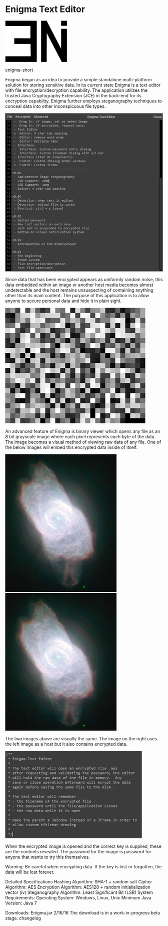 # Enigma Text Editor

![Enigma](https://raw.githubusercontent.com/hristoiankov/enigma/master/md-res/enigma-short.png)

enigma-short

Enigma began as an idea to provide a simple standalone multi-platform solution for storing sensitive data. In its current state Enigma is a text editor with file encryption/decryption capability. The application utilizes the trusted Java Cryptography Extension (JCE) in the back-end for its encryption capability. Enigma further employs steganography techniques to conceal data into other inconspicuous file types.

![Enigma](https://raw.githubusercontent.com/hristoiankov/enigma/master/md-res/sc-01.png)

Since data that has been encrypted appears as uniformly random noise, this data embedded within an image or another host media becomes almost undetectable and the host remains unsuspecting of containing anything other than its main content. The purpose of this application is to allow anyone to secure personal data and hide it in plain sight.

![Enigma](https://raw.githubusercontent.com/hristoiankov/enigma/master/md-res/sc-03.png)

An advanced feature of Enigma is binary viewer which opens any file as an 8 bit grayscale image where each pixel represents each byte of the data. The image becomes a visual method of viewing raw data of any file. One of the below images will embed this encrypted data inside of itself.

![Enigma](https://raw.githubusercontent.com/hristoiankov/enigma/master/md-res/potw1034a-s1.png) ![Enigma](https://raw.githubusercontent.com/hristoiankov/enigma/master/md-res/potw1034a-s1-out.png)

The two images above are visually the same. The image on the right uses the left image as a host but it also contains encrypted data.

![Enigma](https://raw.githubusercontent.com/hristoiankov/enigma/master/md-res/enigma-sc-4.png)

When the encrypted image is opened and the correct key is supplied, these are the contents revealed. The password for the image is password for anyone that wants to try this themselves.

Warning: Be careful when encrypting data. If the key is lost or forgotten, the data will be lost forever.

Detailed Specifications
Hashing Algorithm: SHA-1 + random salt
Cipher Algorithm: AES
Encryption Algorithm: AES128 + random initialialization vector (iv)
Steganography Algorithm: Least Significant Bit (LSB)
System Requirements:
Operating System: Windows, Linux, Unix
Minimum Java Version: Java 7

Downloads:
Enigma.jar   2/16/16
The download is in a work-in-progress beta stage.
changelog
